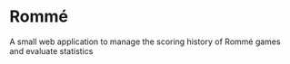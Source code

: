 # Rommé

A small web application to manage the scoring history of Rommé games and evaluate statistics
